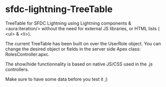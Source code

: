 # sfdc-lightning-TreeTable
TreeTable for SFDC Lightning using Lightning components & 	&lt;aura:iteration/> without the need for external 
JS libraries, or HTML lists (	&lt;ul> & &lt;li>).

The current TreeTable has been built on over the UserRole object. You can change the desired object or fields
in the server side Apex class: RolesController.apxc.

The show/hide functionnality is based on native JS/CSS used in the .js controllers.

Make sure to have some data before you test it ;)
